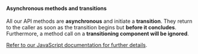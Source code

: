 #### Asynchronous methods and transitions

All our API methods are **asynchronous** and initiate a **transition**. They return to the caller as soon as the transition begins but **before it concludes**. Furthermore, a method call on a **transitioning component will be ignored**.

[Refer to our JavaScript documentation for further details](/getting-started/javascript/#asynchronous-functions-and-transitions).
